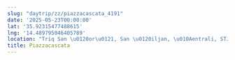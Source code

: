 ```yaml
---
slug: "daytrip/zz/piazzacascata_4191"
date: '2025-05-23T00:00:00'
lat: '35.92315477488615'
lng: '14.489795046405789'
location: "Triq San \u0120or\u0121, San \u0120iljan, \u010Aentrali, STJ 3200, Malta"
title: Piazzacascata
---
```



